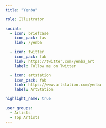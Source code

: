 ```yaml
---
title: "Yenba"

role: Illustrator

social:
  - icon: briefcase
    icon_pack: fas
    link: /yenba

  - icon: twitter
    icon_pack: fab
    link: https://twitter.com/yenba_art
    label: Follow me on Twitter

  - icon: artstation
    icon_pack: fab
    link: https://www.artstation.com/yenba
    label: ArtStation

highlight_name: true

user_groups:
  - Artists
  - Top Artists
---
```

